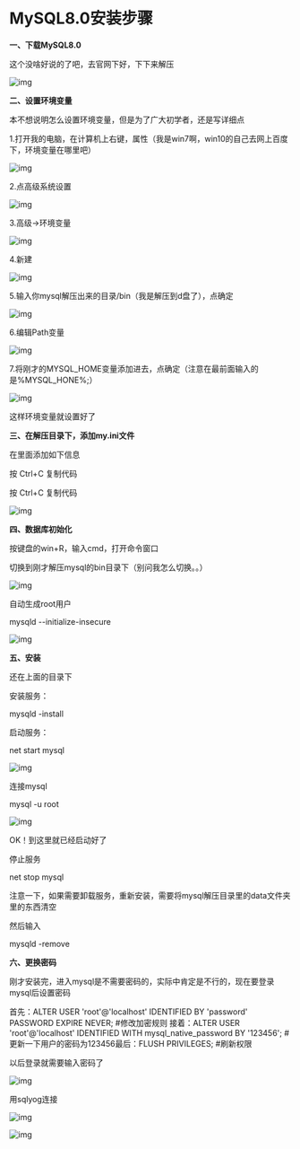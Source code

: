 

# MySQL8.0安装步骤

**一、下载MySQL8.0**

这个没啥好说的了吧，去官网下好，下下来解压

![img](mysql8-install.assets/7bad78e0af1e4665a346a54b66730895.png)

**二、设置环境变量**

本不想说明怎么设置环境变量，但是为了广大初学者，还是写详细点

1.打开我的电脑，在计算机上右键，属性（我是win7啊，win10的自己去网上百度下，环境变量在哪里吧）

![img](mysql8-install.assets/e3dd46f9df4a47a3964e8c0f3eea802d.png)

2.点高级系统设置

![img](mysql8-install.assets/a3490cf93ad44c8f800355786486123c.png)

3.高级->环境变量

![img](mysql8-install.assets/6fd4cffefcf347418b77843bcf8406e1.png)

4.新建

![img](mysql8-install.assets/9447e44f890b4b669c14c6d7589ff930.png)

5.输入你mysql解压出来的目录/bin（我是解压到d盘了），点确定

![img](mysql8-install.assets/93e96b8d128f4f23896f4358053a73f6.png)

6.编辑Path变量

![img](mysql8-install.assets/6d610449fe9846289b25c9e60a7a2c7a.png)

7.将刚才的MYSQL_HOME变量添加进去，点确定（注意在最前面输入的是%MYSQL_HONE%;）

![img](mysql8-install.assets/012b6f60d5e94ce3a2357f2872978c75.png)

这样环境变量就设置好了

**三、在解压目录下，添加my.ini文件**

 在里面添加如下信息

按 Ctrl+C 复制代码

按 Ctrl+C 复制代码

![img](mysql8-install.assets/a28cc1fcdf8c47318339f9b69e0d536d.png)

**四、数据库初始化**

按键盘的win+R，输入cmd，打开命令窗口

切换到刚才解压mysql的bin目录下（别问我怎么切换。。）

![img](mysql8-install.assets/a70a5d36afcd4a61acc30c013e7963f7.png)

自动生成root用户

mysqld --initialize-insecure

![img](mysql8-install.assets/eadd3f761a6544879f4d25e398563678.png)

**五、安装**

还在上面的目录下 

安装服务：

mysqld -install

启动服务：

net start mysql

![img](mysql8-install.assets/5a0bbf79f2be4b3aaa5a678b27431ec4.png)

连接mysql

mysql -u root

![img](mysql8-install.assets/89547f4045184e5c9314d0c00f917b0c.png)

OK！到这里就已经启动好了

停止服务

net stop mysql

注意一下，如果需要卸载服务，重新安装，需要将mysql解压目录里的data文件夹里的东西清空

然后输入

mysqld -remove

 **六、更换密码**

刚才安装完，进入mysql是不需要密码的，实际中肯定是不行的，现在要登录mysql后设置密码

首先：ALTER USER 'root'@'localhost' IDENTIFIED BY 'password' PASSWORD EXPIRE NEVER; #修改加密规则 接着：ALTER USER 'root'@'localhost' IDENTIFIED WITH mysql_native_password BY '123456'; #更新一下用户的密码为123456最后：FLUSH PRIVILEGES; #刷新权限 

以后登录就需要输入密码了

![img](mysql8-install.assets/ee3b5f8671cd4397be99f53a082ba968.png)

用sqlyog连接

![img](mysql8-install.assets/51b59a1f3b2f4c8ea5ace09c94878bc0.png)

![img](mysql8-install.assets/4db798fd5c044e828df9b15efc109a53.png)